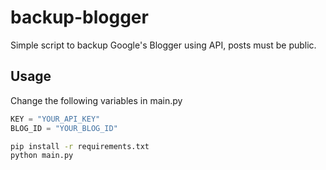 # backup-blogger
Simple script to backup Google's Blogger using API, posts must be public.

## Usage
Change the following variables in main.py
```python
KEY = "YOUR_API_KEY"
BLOG_ID = "YOUR_BLOG_ID"
```
```bash
pip install -r requirements.txt
python main.py
```